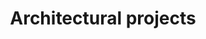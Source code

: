 ---
layout: category_index
title: Architectural projects
permalink: /architectural/
category_name: architectural
---